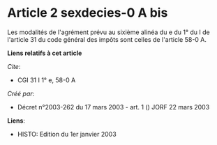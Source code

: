 # Article 2 sexdecies-0 A bis

Les modalités de l'agrément prévu au sixième alinéa du e du 1° du I de l'article 31 du code général des impôts sont celles de
l'article 58-0 A.

**Liens relatifs à cet article**

_Cite_:

  - CGI 31 I 1° e, 58-0 A

_Créé par_:

  - Décret n°2003-262 du 17 mars 2003 - art. 1 () JORF 22 mars 2003

**Liens**:

  - HISTO: Edition du 1er janvier 2003
